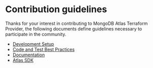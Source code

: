 # Contribution guidelines

Thanks for your interest in contributing to MongoDB Atlas Terraform Provider, the following documents define guidelines necessary to participate in the community.

- [Development Setup](development-setup.md)
- [Code and Test Best Practices](development-best-practices.md)
- [Documentation](documentation.md)
- [Atlas SDK](atlas-sdk.md)

